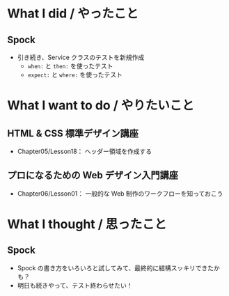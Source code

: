 # What I did / やったこと
## Spock
- 引き続き、Service クラスのテストを新規作成
    - `when:` と `then:` を使ったテスト
    - `expect:` と `where:` を使ったテスト

# What I want to do / やりたいこと
## HTML & CSS 標準デザイン講座
- Chapter05/Lesson18： ヘッダー領域を作成する

## プロになるための Web デザイン入門講座
- Chapter06/Lesson01： 一般的な Web 制作のワークフローを知っておこう

# What I thought / 思ったこと
## Spock
- Spock の書き方をいろいろと試してみて、最終的に結構スッキリできたかも？
- 明日も続きやって、テスト終わらせたい！

